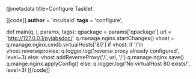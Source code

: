 @metadata title=Configure Tasklet

[[code]]
__author__ = 'incubaid'
__tags__   = 'configure',

def main(q, i, params, tags):
    qpackage = params['qpackage']
    url = 'http://127.0.0.1/pylabsdoc/'
    q.manage.nginx.startChanges()
    vhost = q.manage.nginx.cmdb.virtualHosts['80']
    if vhost:
        if '/'in vhost.reverseproxies:
            q.logger.log('reverse proxy already configured', level=3)
        else:
	        vhost.addReverseProxy('/', url, '/')
	        q.manage.nginx.save()
	        q.mange.nginx.applyConfig()
    else:
        q.logger.log('No virtualHost 80 exists!', level=3)
[[/code]]